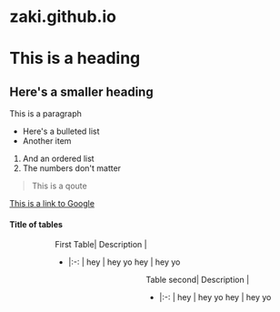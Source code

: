 # zaki.github.io
# This is a heading

## Here's a smaller heading

This is a paragraph

* Here's a bulleted list
* Another item

1. And an ordered list
1. The numbers don't matter

> This is a qoute

[This is a link to Google](https://google.com)

#### Title of tables  
<div style="margin-left: 5rem;">
<md>

First Table| Description |
- |:-: |
hey | hey yo
hey | hey yo
</md></div>

<div style="margin-left: 15rem;">
<md>

Table second| Description |
- |:-: |
hey | hey yo
hey | hey yo

</md></div>
